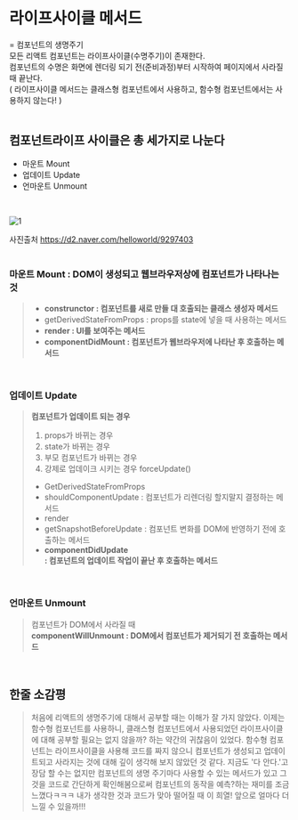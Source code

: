 # 라이프사이클 메서드<br>
= 컴포넌트의 생명주기 <br>
모든 리액트 컴포넌트는 라이프사이클(수명주기)이 존재한다.<br>
컴포넌트의 수명은 화면에 렌더링 되기 전(준비과정)부터 시작하여 페이지에서 사라질 때 끝난다.<br>
    ( 라이프사이클 메서드는 클래스형 컴포넌트에서 사용하고, 함수형 컴포넌트에서는 사용하지 않는다! )<br>
<br>

## 컴포넌트라이프 사이클은 총 세가지로 나눈다<br>
- 마운트 Mount 
- 업데이트 Update
- 언마운트 Unmount
<br>

![1](https://user-images.githubusercontent.com/85012454/183276096-424c28a0-4840-4176-bb42-184ed5e2174c.PNG)

사진출처 https://d2.naver.com/helloworld/9297403<br>
<br>

### 마운트 Mount : DOM이 생성되고 웹브라우저상에 컴포넌트가 나타나는 것<br>
> - **construnctor : 컴포넌트를 새로 만들 대 호출되는 클래스 생성자 메서드<br>**
> - getDerivedStateFromProps : props를 state에 넣을 때 사용하는 메서드<br>
> - **render : UI를 보여주는 메서드<br>**
> - **componentDidMount : 컴포넌트가 웹브라우저에 나타난 후 호출하는 메서드<br>**
<br>

### 업데이트 Update <br>
> **컴포넌트가 업데이트 되는 경우<br>**
> 1. props가 바뀌는 경우<br>
> 2. state가 바뀌는 경우<br>
> 3. 부모 컴포넌트가 바뀌는 경우<br>
> 4. 강제로 업데이크 시키는 경우 forceUpdate() <br>
> - GetDerivedStateFromProps<br>
> - shouldComponentUpdate : 컴포넌트가 리렌더링 할지말지 결정하는 메서드<br>
> - render<br>
> - getSnapshotBeforeUpdate : 컴포넌트 변화를 DOM에 반영하기 전에 호출하는 메서드<br>
> - **componentDidUpdate<br> : 컴포넌트의 업데이트 작업이 끝난 후 호출하는 메서드**
<br>

### 언마운트 Unmount
> 컴포넌트가 DOM에서 사라질 때<br>
> **componentWillUnmount : DOM에서 컴포넌트가 제거되기 전 호출하는 메서드**
<br>


## 한줄 소감평
> 처음에 리액트의 생명주기에 대해서 공부할 때는 이해가 잘 가지 않았다. 이제는 함수형 컴포넌트를 사용하니, 클래스형 컴포넌트에서 사용되었던 라이프사이클에 대해 공부할 필요는 없지 않을까? 하는 약간의 귀찮음이 있었다. 함수형 컴포넌트는 라이프사이클을 사용해 코드를 짜지 않으니 컴포넌트가 생성되고 업데이트되고 사라지는 것에 대해 깊이 생각해 보지 않았던 것 같다. 지금도 '다 안다.'고 장담 할 수는 없지만 컴포넌트의 생명 주기마다 사용할 수 있는 메서드가 있고 그것을 코드로 간단하게 확인해봄으로써 컴포넌트의 동작을 예측?하는 재미를 조금 느꼈다ㅋㅋㅋ 내가 생각한 것과 코드가 맞아 떨어질 때 이 희열! 앞으로 얼마다 더 느낄 수 있을까!!! 
